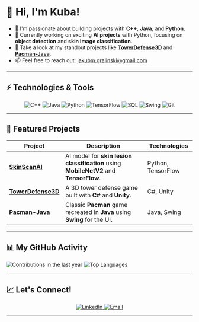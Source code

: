 # 👋 Hi, I'm Kuba!

- 🎯 I'm passionate about building projects with **C++**, **Java**, and **Python**.
- 🌱 Currently working on exciting **AI projects** with Python, focusing on **object detection** and **skin image classification**.
- 💼 Take a look at my standout projects like **[TowerDefense3D](https://github.com/JakubGralinski/TowerDefense3D)** and **[Pacman-Java](https://github.com/JakubGralinski/Pacman-Java)**.
- 📫 Feel free to reach out: [jakubm.gralinski@gmail.com](mailto:jakubm.gralinski@gmail.com)

---

## ⚡ Technologies & Tools

<p align="center">
    <img src="https://img.shields.io/badge/C++-00599C?style=for-the-badge&logo=c%2B%2B&logoColor=white" alt="C++">
    <img src="https://img.shields.io/badge/Java-ED8B00?style=for-the-badge&logo=java&logoColor=white" alt="Java">
    <img src="https://img.shields.io/badge/Python-FFD43B?style=for-the-badge&logo=python&logoColor=blue" alt="Python">
    <img src="https://img.shields.io/badge/TensorFlow-FF6F00?style=for-the-badge&logo=tensorflow&logoColor=white" alt="TensorFlow">
    <img src="https://img.shields.io/badge/SQL-4479A1?style=for-the-badge&logo=postgresql&logoColor=white" alt="SQL">
    <img src="https://img.shields.io/badge/Swing-007396?style=for-the-badge&logo=java&logoColor=white" alt="Swing">
    <img src="https://img.shields.io/badge/Git-F05032?style=for-the-badge&logo=git&logoColor=white" alt="Git">
</p>

---

## 🚀 Featured Projects

| Project        | Description                                                            | Technologies   |
| -------------- | ---------------------------------------------------------------------- | -------------- |
| [**SkinScanAI**](https://github.com/JakubGralinski/SkinScanAI)  | AI model for **skin lesion classification** using **MobileNetV2** and **TensorFlow**.  | Python, TensorFlow |
| [**TowerDefense3D**](https://github.com/JakubGralinski/TowerDefense3D)  | A 3D tower defense game built with **C#** and **Unity**.   | C#, Unity  |
| [**Pacman-Java**](https://github.com/JakubGralinski/Pacman-Java)  | Classic **Pacman** game recreated in **Java** using **Swing** for the UI.  | Java, Swing  |

---

## 📊 My GitHub Activity

![Contributions in the last year](https://github-readme-streak-stats.herokuapp.com?user=JakubGralinski&theme=highcontrast&hide_border=true&date_format=j%20M%5B%20Y%5D)
![Top Languages](https://github-readme-stats.vercel.app/api/top-langs/?username=JakubGralinski&layout=compact&theme=highcontrast&hide_border=true)

---

## 📈 Let's Connect!

<p align="center">
    <a href="https://linkedin.com/in/your-link" target="_blank">
        <img src="https://img.shields.io/badge/LinkedIn-0077B5?style=for-the-badge&logo=linkedin&logoColor=white" alt="LinkedIn">
    </a>
    <a href="mailto:jakubm.gralinski@gmail.com">
        <img src="https://img.shields.io/badge/Email-D14836?style=for-the-badge&logo=gmail&logoColor=white" alt="Email">
    </a>
</p>

---

